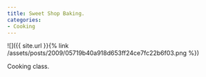 ```yaml
---
title: Sweet Shop Baking.
categories:
- Cooking
---
```


![]({{ site.url }}{% link /assets/posts/2009/05719b40a918d653ff24ce7fc22b6f03.png %})
  



Cooking class.
